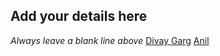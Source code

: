 ## Add your details here

*Always leave a blank line above*
[Divay Garg](https://github.com/divayg)
[Anil](https://github.com/AnilRaj27)
